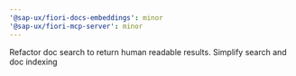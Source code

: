 ```yaml
---
'@sap-ux/fiori-docs-embeddings': minor
'@sap-ux/fiori-mcp-server': minor
---
```


Refactor doc search to return human readable results. Simplify search and doc indexing
